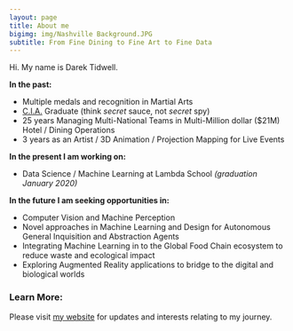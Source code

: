 ```yaml
---
layout: page
title: About me
bigimg: img/Nashville Background.JPG
subtitle: From Fine Dining to Fine Art to Fine Data 
---
```


Hi. My name is Darek Tidwell. 

**In the past:**

- Multiple medals and recognition in Martial Arts
- [C.I.A.](https://www.ciachef.edu/) Graduate (think _secret_ sauce, not _secret_ spy)
- 25 years Managing Multi-National Teams in Multi-Million dollar ($21M) Hotel / Dining Operations
- 3 years as an Artist / 3D Animation / Projection Mapping for Live Events

**In the present I am working on:**

- Data Science / Machine Learning at Lambda School _(graduation January 2020)_

**In the future I am seeking opportunities in:**

- Computer Vision and Machine Perception
- Novel approaches in Machine Learning and Design for Autonomous General Inquisition and Abstraction Agents
- Integrating Machine Learning in to the Global Food Chain ecosystem to reduce waste and ecological impact
- Exploring Augmented Reality applications to bridge to the digital and biological worlds 

### Learn More:

Please visit [my website](https://darektidwell.com/) for updates and interests relating to my journey.
